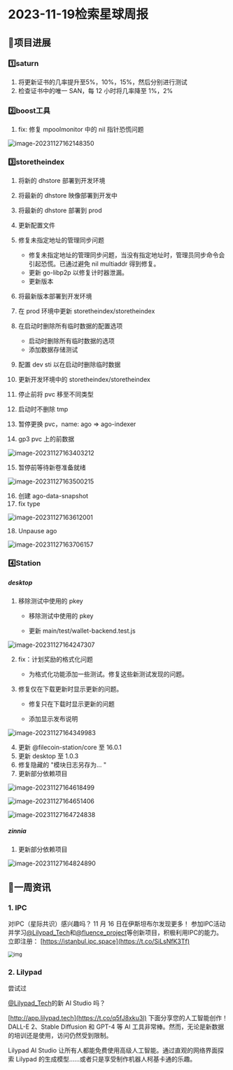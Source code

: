 # 2023-11-19检索星球周报


## 🚀项目进展

### 1️⃣saturn

1. 将更新证书的几率提升至5%，10%，15%，然后分别进行测试
1. 检查证书中的唯一 SAN，每 12 小时将几率降至 1%，2%

###  2️⃣boost工具

1. fix: 修复 mpoolmonitor 中的 nil 指针恐慌问题

![image-20231127162148350](img/11-19-1-2023.png)

###  3️⃣storetheindex

1. 将新的 dhstore 部署到开发环境
1. 将最新的 dhstore 映像部署到开发中
1. 将最新的 dhstore 部署到 prod
1. 更新配置文件
1. 修复未指定地址的管理同步问题
   * 修复未指定地址的管理同步问题，当没有指定地址时，管理员同步命令会引起恐慌。已通过避免 nil multiaddr 得到修复。

   - 更新 go-libp2p 以修复计时器泄漏。
   - 更新版本
1. 将最新版本部署到开发环境
1. 在 prod 环境中更新 storetheindex/storetheindex
1. 在启动时删除所有临时数据的配置选项
   * 启动时删除所有临时数据的选项
   * 添加数据存储测试
1. 配置 dev sti 以在启动时删除临时数据
1. 更新开发环境中的 storetheindex/storetheindex
1. 停止前将 pvc 移至不同类型
1. 启动时不删除 tmp
1. 暂停更换 pvc，name: ago => ago-indexer
1. gp3 pvc 上的前数据

![image-20231127163403212](img/11-19-2-2023.png)

15. 暂停前等待新卷准备就绪

![image-20231127163500215](img/11-19-3-2023.png)

16. 创建 ago-data-snapshot
17. fix type

![image-20231127163612001](img/11-19-4-2023.png)

18. Unpause ago

![image-20231127163706157](img/11-19-5-2023.png)



### 4️⃣Station

##### desktop

1. 移除测试中使用的 pkey
   * 移除测试中使用的 pkey

   * 更新 main/test/wallet-backend.test.js


![image-20231127164247307](img/11-19-6-2023.png)

2. fix：计划奖励的格式化问题
   + 为格式化功能添加一些测试。修复这些新测试发现的问题。

3. 修复仅在下载更新时显示更新的问题。

   * 修复只在下载时显示更新的问题


   * 添加显示发布说明

![image-20231127164349983](img/11-19-7-2023.png)

4. 更新 @filecoin-station/core 至 16.0.1
5. 更新 desktop 至 1.0.3
6. 修复隐藏的 "模块日志另存为... "
7. 更新部分依赖项目

![image-20231127164618499](img/11-19-8-2023.png)

![image-20231127164651406](img/11-19-9-2023.png)

![image-20231127164724838](img/11-19-10-2023.png)

##### zinnia

1. 更新部分依赖项目

![image-20231127164824890](img/11-19-11-2023.png)

##  📢一周资讯

### 1. IPC

对IPC（星际共识）感兴趣吗？ 11 月 16 日在伊斯坦布尔发现更多！ 参加IPC活动并学习[@Lilypad_Tech](https://twitter.com/Lilypad_Tech)和[@fluence_project](https://twitter.com/fluence_project)等创新项目，积极利用IPC的能力。立即注册： [https://istanbul.ipc.space](https://t.co/SiLsNfK3Tf)

<img src="img/11-19-12-2023.png" alt="img" style="zoom:80%;" />

### 2. Lilypad

尝试过

[@Lilypad_Tech](https://twitter.com/Lilypad_Tech)的新 AI Studio 吗？

 [http://app.lilypad.tech](https://t.co/q5fJ8xku3l) 下面分享您的人工智能创作！  DALL-E 2、Stable Diffusion 和 GPT-4 等 AI 工具非常棒。然而，无论是新数据的培训还是使用，访问仍然受到限制。 

Lilypad AI Studio 让所有人都能免费使用高级人工智能。通过直观的网络界面探索 Lilypad 的生成模型……或者只是享受制作机器人柯基卡通的乐趣。

<img src="img/11-19-13-2023.png" alt="" style="zoom:80%;" />
